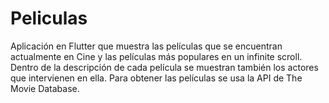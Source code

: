 # Peliculas
Aplicación en Flutter que muestra las películas que se encuentran actualmente en Cine y las películas más populares en un infinite scroll. Dentro de la descripción de cada película se muestran también los actores que intervienen en ella. Para obtener las películas se usa la API de The Movie Database.
